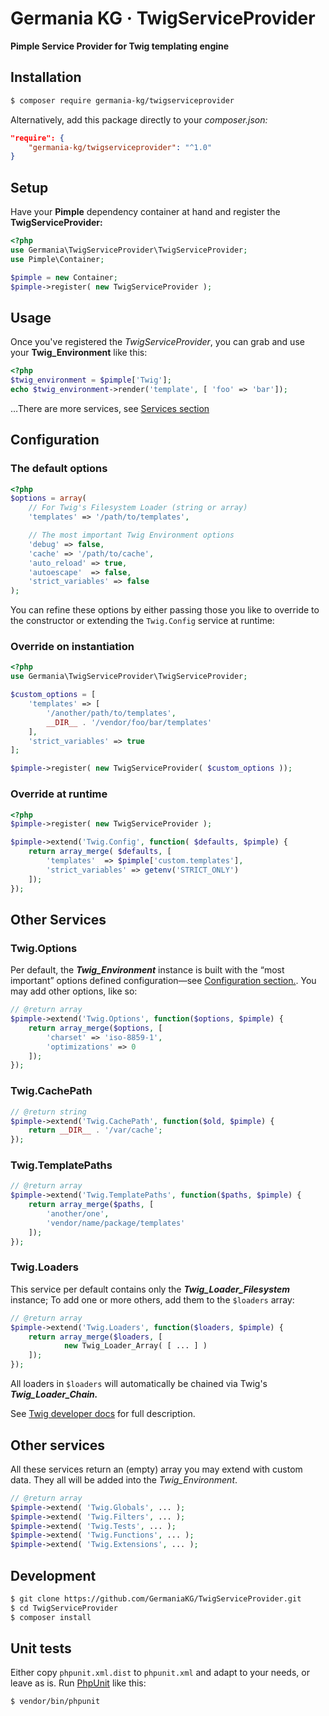 # Germania KG · TwigServiceProvider

**Pimple Service Provider for Twig templating engine**


## Installation

```bash
$ composer require germania-kg/twigserviceprovider
```

Alternatively, add this package directly to your *composer.json:*

```json
"require": {
    "germania-kg/twigserviceprovider": "^1.0"
}
```


## Setup

Have your **Pimple** dependency container at hand and register the **TwigServiceProvider:** 

```php
<?php
use Germania\TwigServiceProvider\TwigServiceProvider;
use Pimple\Container;

$pimple = new Container;
$pimple->register( new TwigServiceProvider );
```

## Usage

Once you've registered the *TwigServiceProvider*, you can grab and use your **Twig_Environment** like this:

```php
<?php
$twig_environment = $pimple['Twig'];
echo $twig_environment->render('template', [ 'foo' => 'bar']);
```

…There are more services, see [Services section](#services)

## Configuration

### The default options

```php
<?php
$options = array(
	// For Twig's Filesystem Loader (string or array)
	'templates' => '/path/to/templates',

	// The most important Twig Environment options
	'debug' => false,
	'cache' => '/path/to/cache',
	'auto_reload' => true,
	'autoescape'  => false,
	'strict_variables' => false	
);
```

You can refine these options by either passing those you like to override to the constructor or extending the `Twig.Config` service at runtime:


### Override on instantiation

```php
<?php
use Germania\TwigServiceProvider\TwigServiceProvider;

$custom_options = [
	'templates' => [ 
		'/another/path/to/templates',
		__DIR__ . '/vendor/foo/bar/templates'
	],
    'strict_variables' => true
];

$pimple->register( new TwigServiceProvider( $custom_options ));
```

### Override at runtime
```php
<?php
$pimple->register( new TwigServiceProvider );

$pimple->extend('Twig.Config', function( $defaults, $pimple) {
	return array_merge( $defaults, [
		'templates'  => $pimple['custom.templates'],
		'strict_variables' => getenv('STRICT_ONLY')
	]);
});
```

## Other Services


### Twig.Options

Per default, the ***Twig_Environment*** instance is built with the “most important” options defined configuration—see [Configuration section.](#configuration). You may add other options, like so:

```php
// @return array
$pimple->extend('Twig.Options', function($options, $pimple) {
	return array_merge($options, [
		'charset' => 'iso-8859-1',
		'optimizations' => 0
	]);
});
```


### Twig.CachePath

```php
// @return string
$pimple->extend('Twig.CachePath', function($old, $pimple) {
	return __DIR__ . '/var/cache';
});
```


### Twig.TemplatePaths


```php
// @return array
$pimple->extend('Twig.TemplatePaths', function($paths, $pimple) {
	return array_merge($paths, [
		'another/one',
		'vendor/name/package/templates'
	]);
});
```



### Twig.Loaders

This service per default contains only the ***Twig_Loader_Filesystem*** instance;
To add one or more others, add them to the `$loaders` array:

```php
// @return array
$pimple->extend('Twig.Loaders', function($loaders, $pimple) {
	return array_merge($loaders, [
			new Twig_Loader_Array( [ ... ] )
	]);
});
```

All loaders in `$loaders` will automatically be chained via Twig's ***Twig_Loader_Chain.***


See [Twig developer docs](https://twig.symfony.com/doc/2.x/api.html#environment-options) for full description.

## Other services

All these services return an (empty) array you may extend with custom data. They all will be added into the *Twig_Environment*.

```php
// @return array
$pimple->extend( 'Twig.Globals', ... );
$pimple->extend( 'Twig.Filters', ... );
$pimple->extend( 'Twig.Tests', ... );
$pimple->extend( 'Twig.Functions', ... );
$pimple->extend( 'Twig.Extensions', ... );
```



## Development

```bash
$ git clone https://github.com/GermaniaKG/TwigServiceProvider.git
$ cd TwigServiceProvider
$ composer install
```


## Unit tests

Either copy `phpunit.xml.dist` to `phpunit.xml` and adapt to your needs, or leave as is. 
Run [PhpUnit](https://phpunit.de/) like this:

```bash
$ vendor/bin/phpunit
```
